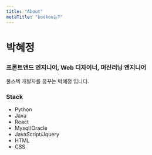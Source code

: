 ```yaml
---
title: "About"
metaTitle: "kookou는?"
---
```

# 박혜정
### 프론트앤드 엔지니어, Web 디자이너, 머신러닝 엔지니어
풀스텍 개발자를 꿈꾸는 박혜정 입니다.

### Stack
- Python
- Java
- React
- Mysql/Oracle
- JavaScript/Jquery
- HTML
- CSS
